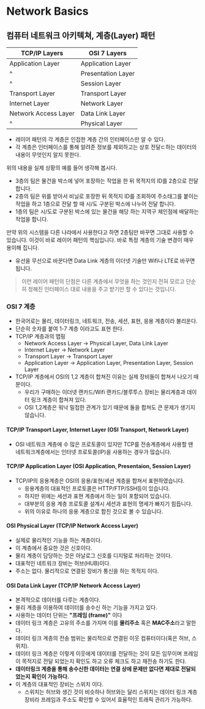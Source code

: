 # Network Basics

## 컴퓨터 네트워크 아키텍쳐, 계층(Layer) 패턴

|TCP/IP Layers| OSI 7 Layers|
|---|---|
|Application Layer|Application Layer|
|^|Presentation Layer|
|^|Session Layer|
|Transport Layer|Transport Layer|
|Internet Layer|Network Layer|
|Network Access Layer|Data Link Layer|
|^|Physical Layer|

- 레이어 패턴의 각 계층은 인접한 계층 간의 인터페이스만 알 수 있다.
- 각 계층은 인터페이스를 통해 알려준 정보를 제외하고는 상호 전달ㄷ하는 데이터의 내용이 무엇인지 알지 못한다.

위의 내용을 실제 상황의 예를 들어 생각해 봅시다.
- 3층의 팀은 물건을 박스에 넣어 포장하는 작업을 한 뒤 목적지의 ID를 2층으로 전달 합니다.
- 2층의 팀은 위를 받아서 비닐로 포장한 뒤 목적지 ID를 조회하여 주소태그를 붙이는 작업을  하고 1층으로 전달 할 때 시/도 구분된 박스에 나누어 전달 합니다.
- 1층의 팀은 시/도로 구분된 박스에 있는 물건을 해당 하는 지역구 체인점에 배달하는 작업을 합니다.

만약 위의 시스템을 다른 나라에서 사용한다고 하면 2층팀만 바꾸면 그대로 사용할 수 있습니다. 이것이 바로 레이어 패턴의 핵심입니다. 바로 특정 계층의 기술 변경이 매우 용이해 집니다.
- 유선을 무선으로 바꾼다면 Data Link 게층의 이더넷 기술만 Wifi나 LTE로 바꾸면 됩니다.

> 이런 레이어 패턴의 단점은 다른 계층에서 무엇을 하는 것인지 전혀 모르고 단순히 정해진 인터페이스 대로 내용을 주고 받기만 할 수 있다는 것입니다.

### OSI 7 계층
- 한국어로는 물리, 데이터링크, 네트워크, 전송, 세션, 표현, 응용 계층이라 불리운다.
- 단순히 숫자를 붙여 1-7 계층 이라고도 표현 한다.
- TCP/IP 계층과의 맵핑
    - Network Access Layer -> Physical Layer, Data Link Layer
    - Internet Layer -> Network Layer
    - Transport Layer -> Transport Layer
    - Application Layer -> Application Layer, Presentation Layer, Session Layer
- TCP/IP 계층에서 OSI의 1,2 계층이 합쳐진 이유는 실제 장비들이 합쳐서 나오기 때문이다.
    - 우리가 구매하는 이더넷 랜카드/Wifi 랜카드/블루투스 장비는 물리계층과 데이터 링크 계층이 합쳐져 있다.
    - OSI 1,2계층은 워낙 밀접한 관계가 있기 때문에 둘을 합쳐도 큰 문제가 생기지 않습니다.

#### TCP/IP Transport Layer, Internet Layer (OSI Transport, Network Layer)
- OSI 네트워크 계층에 수 많은 프로토콜이 있지만 TCP를 전송계층에서 사용할 땐 네트워크계층에서는 인터넷 프로토콜(IP)을 사용하는 경우가 많습니다.

#### TCP/IP Application Layer (OSI Application, Presentaion, Session Layer)
- TCP/IP의 응용계층은 OSI의 응용/표현/세션 계층을 합쳐서 표현하였습니다.
    - 응용계층의 대표적인 프로토콜은 HTTP/FTP/SSH등이 있습니다.
    - 하지만 위에는 세션과 표현 계층에서 하는 일이 포함되어 있습니다.
    - 대부분의 응용 계층 프로토콜 설계시 세션과 표현의 명세가 빠지기 힘듭니다.
    - 위의 이유로 하나의 응용 계층으로 합친 것으로 볼 수 있습니다.

#### OSI Physical Layer (TCP/IP Network Access Layer)
- 실제로 물리적인 기능을 하는 계층이다.
- 이 계층에서 중요한 것은 신호이다.
- 물리 계층이 담당하는 것은 아날로그 신호를 디지털로 처리하는 것이다.
- 대표적인 네트워크 장비는 허브(HUB)이다.
- 주소는 없다. 물리적으로 연결된 장비가 통신을 하는 목적지 이다.


#### OSI Data Link Layer (TCP/IP Network Access Layer)
- 본격적으로 데이터를 다루는 계층이다.
- 물리 계층을 이용하여 데이터를 송수신 하는 기능을 가지고 있다.
- 사용하는 데이터 단위는 **"프레임 (frame)"** 이다
- 데이터 링크 계층은 고유의 주소를 가지며 이를 **물리주소** 혹은 **MAC주소**라고 말한다.
- 데이터 링크 계층의 전송 범위는 물리적으로 연결된 이웃 컴퓨터이다(혹은 허브, 스위치).
- 데이터 링크 계층은 이렇게 이웃에게 데이터를 전달하는 것이 모든 임무이며 프레임이 목적지로 전달 되었는지 확인도 하고 오류 체크도 하고 재전송 하기도 한다.
- **데이터링크 계층을 통해 송수신한 데이터는 연결 상에 문제만 없다면 제대로 전달되었는지 확인이 가능하다.**
- 이 계층의 대표적인 장비는 스위치 이다.
    - 스위치는 허브와 생긴 것이 비슷하나 허브와는 달리 스위치는 데이터 링크 계층 장비라 프레임과 주소도 확인할 수 있어서 효율적인 트래픽 관리가 가능하다.


<!--### 정리
- 컴퓨터 네트워크의 계층 패턴은 건물을 쌓아 올리 듯이 층을 나누어져 있다.
- 각 계층은 독립적인 기술을 선택할 수 있도록 서로의 의존성이 낮다.
- 인접하나 계층과의 인터페이스 규약은 지켜야 한다.
- 인접하지 않은 계층은 인터페이스도 정해져 있지 않으므로 무슨 일을 하는지 전혀 알 수 없다.-->